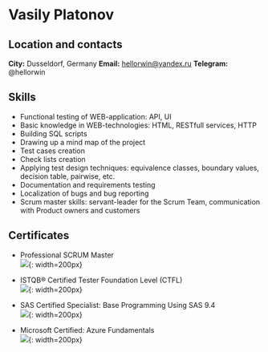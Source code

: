 # Vasily Platonov

## Location and contacts

**City:** Dusseldorf, Germany
**Email:** hellorwin@yandex.ru
**Telegram:** @hellorwin

## Skills

- Functional testing of WEB-application: API, UI
- Basic knowledge in WEB-technologies: HTML, RESTfull services, HTTP
- Building SQL scripts
- Drawing up a mind map of the project
- Test cases creation
- Check lists creation
- Applying test design techniques: equivalence classes, boundary values, decision table, pairwise, etc.
- Documentation and requirements testing
- Localization of bugs and bug reporting
- Scrum master skills: servant-leader for the Scrum Team, communication with Product owners and customers

## Certificates

- Professional SCRUM Master\
  ![](https://static.scrum.org/web/badges/badge-psmi.svg){: width=200px}

- ISTQB® Certified Tester Foundation Level (CTFL)\
  ![](https://images.credly.com/size/340x340/images/12c64ffc-c5af-4be8-8fdc-8de91879be44/Brightest_CTFL.png){: width=200px}

- SAS Certified Specialist: Base Programming Using SAS 9.4\
  ![](https://images.credly.com/size/340x340/images/caa44bb1-cd83-44ad-bb28-5784e6a7a95a/new_certification_badge_image.png){: width=200px}

- Microsoft Certified: Azure Fundamentals\
  ![](https://images.credly.com/size/340x340/images/be8fcaeb-c769-4858-b567-ffaaa73ce8cf/image.png){: width=200px}

